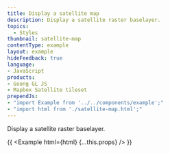 ```yaml
---
title: Display a satellite map
description: Display a satellite raster baselayer.
topics:
  - Styles
thumbnail: satellite-map
contentType: example
layout: example
hideFeedback: true
language:
- JavaScript
products:
- Goong GL JS
- Mapbox Satellite tileset
prependJs:
- "import Example from '../../components/example';"
- "import html from './satellite-map.html';"
---
```


Display a satellite raster baselayer.

{{ <Example html={html} {...this.props} /> }}
